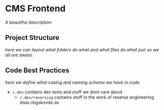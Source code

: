 # CMS Frontend

A beautiful description


## Project Structure

*here we can layout what folders do what and what files do what just so we all are aware.*



## Code Best Practices

*here we define what casing and naming scheme we have in code*

- `/.dev` contains dev tests and stuff we dont care about
    - `/.dev/reversing` contains stuff in the work of reverse engineering elias.ntigskovde.se